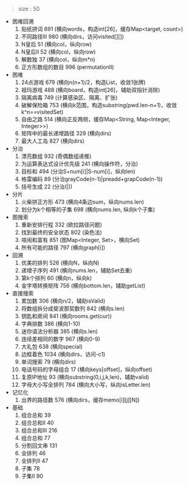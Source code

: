 > size : 50
* 困难回溯
    1. 贴纸拼词  691  (横向words，构造int[26]，缓存Map<target, count>)
    2. 不同路径III  980  (横向dirs，访问visited[][])
    3. N皇后  51  (横向col，纵向row)
    4. N皇后II  52  (横向col，纵向row)
    5. 解数独  37  (横向col，纵向m*n)
    6. 正方形数组的数目  996  (permutationII)
* 困难
    1. 24点游戏  679  (横向n(n+1)/2，构造List<double>，收敛1张牌)
    2. 祖玛游戏  488  (横向board，构造int[26]，辅助双指针消除)
    3. 隔离病毒  749  (计算感染区、隔离、扩张)
    4. 破解保险箱  753  (横向k范围，构造substring(pwd.len-n+1)，收敛k^n==visitedSet)
    5. 自由之路  514  (横向正反两侧，缓存Map<String, Map<Integer, Integer>>)
    6. 矩阵中的最长递增路径  329  (横向dirs)
    7. 最大人工岛  827  (横向dirs)
* 分治
    1. 漂亮数组  932  (奇偶数组递推)
    2. 为运算表达式设计优先级  241  (横向操作符，分治)
    3. 目标和  494  (分治S+num[i]|S-num[i]，纵向len)
    4. 格雷编码  89  (分治grayCode(n-1)|preadd+grapCode(n-1))
    5. 括号生成  22  (分治(|))
* 分片
    1. 火柴拼正方形  473  (横向4条边sum，纵向nums.len)
    2. 划分为k个相等的子集  698  (横向nums.len, 纵向k个子集)
* 图搜索
    1. 重新安排行程  332  (欧拉路径问题)
    2. 找到最终的安全状态  802  (染色法)
    3. 喧闹和富有  851  (图Map<Integer, Set<Integer>>，横向Set)
    4. 所有可能的路径  797  (横向graph[i])
* 回溯
    1. 优美的排列  526  (横向N，纵向N)
    2. 递增子序列  491  (横向nums.len，辅助Set<Integer>去重)
    3. 第k个排列  60  (横向n，纵向k)
    4. 金字塔转换矩阵  756  (横向bottom.len，辅助getList)
* 直接搜索
    1. 累加数  306  (横向n/2，辅助isValid)
    2. 将数组拆分成斐波那契数列  842  (横向s.len)
    3. 钥匙和房间  841  (横向rooms.get(cur))
    4. 字典排数  386  (横向1-10)
    5. 迷你语法分析器  385  (横向s.len)
    6. 连续差相同的数字  967  (横向0-9)
    7. 大礼包  638  (横向special)
    8. 边框着色  1034  (横向dirs，访问-c1)
    9. 单词搜索  79  (横向dirs)
    10. 电话号码的字母组合  17  (横向keys[offset]，纵向offset)
    11. 复原IP地址  93  (横向substring(0,i,j,k,len)，辅助valid)
    12. 字母大小写全排列  784  (横向大小写，纵向isLetter.len)
* 记忆化
    1. 出界的路径数  576  (横向dirs，缓存memo[i][j][N])
* 基础
    1. 组合总和  39
    2. 组合总和II  40
    3. 组合总和III  216
    4. 组合总和  77
    5. 分割回文串  131
    6. 全排列  46
    7. 全排列II  47
    8. 子集  78
    9. 子集II  90